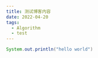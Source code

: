 ```yaml
---
title: 测试博客内容
date: 2022-04-20
tags:
  - Algorithm
  - test
---
```



```java
System.out.println("hello world")
```
